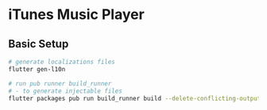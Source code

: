 # iTunes Music Player

## Basic Setup
```bash
# generate localizations files
flutter gen-l10n

# run pub runner build_runner 
# - to generate injectable files
flutter packages pub run build_runner build --delete-conflicting-outputs  
```

